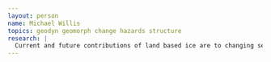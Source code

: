 ```yaml
---
layout: person
name: Michael Willis
topics: geodyn geomorph change hazards structure
research: |
  Current and future contributions of land based ice are to changing sea level.
---
```

